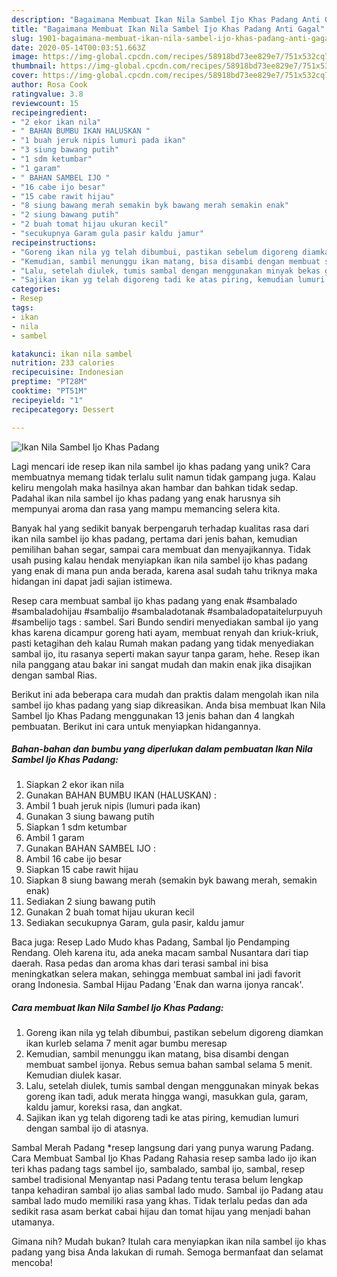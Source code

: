```yaml
---
description: "Bagaimana Membuat Ikan Nila Sambel Ijo Khas Padang Anti Gagal"
title: "Bagaimana Membuat Ikan Nila Sambel Ijo Khas Padang Anti Gagal"
slug: 1901-bagaimana-membuat-ikan-nila-sambel-ijo-khas-padang-anti-gagal
date: 2020-05-14T00:03:51.663Z
image: https://img-global.cpcdn.com/recipes/58918bd73ee829e7/751x532cq70/ikan-nila-sambel-ijo-khas-padang-foto-resep-utama.jpg
thumbnail: https://img-global.cpcdn.com/recipes/58918bd73ee829e7/751x532cq70/ikan-nila-sambel-ijo-khas-padang-foto-resep-utama.jpg
cover: https://img-global.cpcdn.com/recipes/58918bd73ee829e7/751x532cq70/ikan-nila-sambel-ijo-khas-padang-foto-resep-utama.jpg
author: Rosa Cook
ratingvalue: 3.8
reviewcount: 15
recipeingredient:
- "2 ekor ikan nila"
- " BAHAN BUMBU IKAN HALUSKAN "
- "1 buah jeruk nipis lumuri pada ikan"
- "3 siung bawang putih"
- "1 sdm ketumbar"
- "1 garam"
- " BAHAN SAMBEL IJO "
- "16 cabe ijo besar"
- "15 cabe rawit hijau"
- "8 siung bawang merah semakin byk bawang merah semakin enak"
- "2 siung bawang putih"
- "2 buah tomat hijau ukuran kecil"
- "secukupnya Garam gula pasir kaldu jamur"
recipeinstructions:
- "Goreng ikan nila yg telah dibumbui, pastikan sebelum digoreng diamkan ikan kurleb selama 7 menit agar bumbu meresap"
- "Kemudian, sambil menunggu ikan matang, bisa disambi dengan membuat sambel ijonya. Rebus semua bahan sambal selama 5 menit. Kemudian diulek kasar."
- "Lalu, setelah diulek, tumis sambal dengan menggunakan minyak bekas goreng ikan tadi, aduk merata hingga wangi, masukkan gula, garam, kaldu jamur, koreksi rasa, dan angkat."
- "Sajikan ikan yg telah digoreng tadi ke atas piring, kemudian lumuri dengan sambal ijo di atasnya."
categories:
- Resep
tags:
- ikan
- nila
- sambel

katakunci: ikan nila sambel 
nutrition: 233 calories
recipecuisine: Indonesian
preptime: "PT28M"
cooktime: "PT51M"
recipeyield: "1"
recipecategory: Dessert

---
```



![Ikan Nila Sambel Ijo Khas Padang](https://img-global.cpcdn.com/recipes/58918bd73ee829e7/751x532cq70/ikan-nila-sambel-ijo-khas-padang-foto-resep-utama.jpg)

Lagi mencari ide resep ikan nila sambel ijo khas padang yang unik? Cara membuatnya memang tidak terlalu sulit namun tidak gampang juga. Kalau keliru mengolah maka hasilnya akan hambar dan bahkan tidak sedap. Padahal ikan nila sambel ijo khas padang yang enak harusnya sih mempunyai aroma dan rasa yang mampu memancing selera kita.

Banyak hal yang sedikit banyak berpengaruh terhadap kualitas rasa dari ikan nila sambel ijo khas padang, pertama dari jenis bahan, kemudian pemilihan bahan segar, sampai cara membuat dan menyajikannya. Tidak usah pusing kalau hendak menyiapkan ikan nila sambel ijo khas padang yang enak di mana pun anda berada, karena asal sudah tahu triknya maka hidangan ini dapat jadi sajian istimewa.

Resep cara membuat sambal ijo khas padang yang enak #sambalado #sambaladohijau #sambalijo #sambaladotanak #sambaladopataitelurpuyuh #sambelijo tags : sambel. Sari Bundo sendiri menyediakan sambal ijo yang khas karena dicampur goreng hati ayam, membuat renyah dan kriuk-kriuk, pasti ketagihan deh kalau Rumah makan padang yang tidak menyediakan sambal ijo, itu rasanya seperti makan sayur tanpa garam, hehe. Resep ikan nila panggang atau bakar ini sangat mudah dan makin enak jika disajikan dengan sambal Rias.


Berikut ini ada beberapa cara mudah dan praktis dalam mengolah ikan nila sambel ijo khas padang yang siap dikreasikan. Anda bisa membuat Ikan Nila Sambel Ijo Khas Padang menggunakan 13 jenis bahan dan 4 langkah pembuatan. Berikut ini cara untuk menyiapkan hidangannya.

<!--inarticleads1-->

##### Bahan-bahan dan bumbu yang diperlukan dalam pembuatan Ikan Nila Sambel Ijo Khas Padang:

1. Siapkan 2 ekor ikan nila
1. Gunakan  BAHAN BUMBU IKAN (HALUSKAN) :
1. Ambil 1 buah jeruk nipis (lumuri pada ikan)
1. Gunakan 3 siung bawang putih
1. Siapkan 1 sdm ketumbar
1. Ambil 1 garam
1. Gunakan  BAHAN SAMBEL IJO :
1. Ambil 16 cabe ijo besar
1. Siapkan 15 cabe rawit hijau
1. Siapkan 8 siung bawang merah (semakin byk bawang merah, semakin enak)
1. Sediakan 2 siung bawang putih
1. Gunakan 2 buah tomat hijau ukuran kecil
1. Sediakan secukupnya Garam, gula pasir, kaldu jamur


Baca juga: Resep Lado Mudo khas Padang, Sambal Ijo Pendamping Rendang. Oleh karena itu, ada aneka macam sambal Nusantara dari tiap daerah. Rasa pedas dan aroma khas dari terasi sambal ini bisa meningkatkan selera makan, sehingga membuat sambal ini jadi favorit orang Indonesia. Sambal Hijau Padang &#39;Enak dan warna ijonya rancak&#39;. 

<!--inarticleads2-->

##### Cara membuat Ikan Nila Sambel Ijo Khas Padang:

1. Goreng ikan nila yg telah dibumbui, pastikan sebelum digoreng diamkan ikan kurleb selama 7 menit agar bumbu meresap
1. Kemudian, sambil menunggu ikan matang, bisa disambi dengan membuat sambel ijonya. Rebus semua bahan sambal selama 5 menit. Kemudian diulek kasar.
1. Lalu, setelah diulek, tumis sambal dengan menggunakan minyak bekas goreng ikan tadi, aduk merata hingga wangi, masukkan gula, garam, kaldu jamur, koreksi rasa, dan angkat.
1. Sajikan ikan yg telah digoreng tadi ke atas piring, kemudian lumuri dengan sambal ijo di atasnya.


Sambal Merah Padang *resep langsung dari yang punya warung Padang. Cara Membuat Sambal Ijo Khas Padang Rahasia resep samba lado ijo ikan teri khas padang tags sambel ijo, sambalado, sambal ijo, sambal, resep sambel tradisional Menyantap nasi Padang tentu terasa belum lengkap tanpa kehadiran sambal ijo alias sambal lado mudo. Sambal ijo Padang atau sambal lado mudo memiliki rasa yang khas. Tidak terlalu pedas dan ada sedikit rasa asam berkat cabai hijau dan tomat hijau yang menjadi bahan utamanya. 

Gimana nih? Mudah bukan? Itulah cara menyiapkan ikan nila sambel ijo khas padang yang bisa Anda lakukan di rumah. Semoga bermanfaat dan selamat mencoba!
